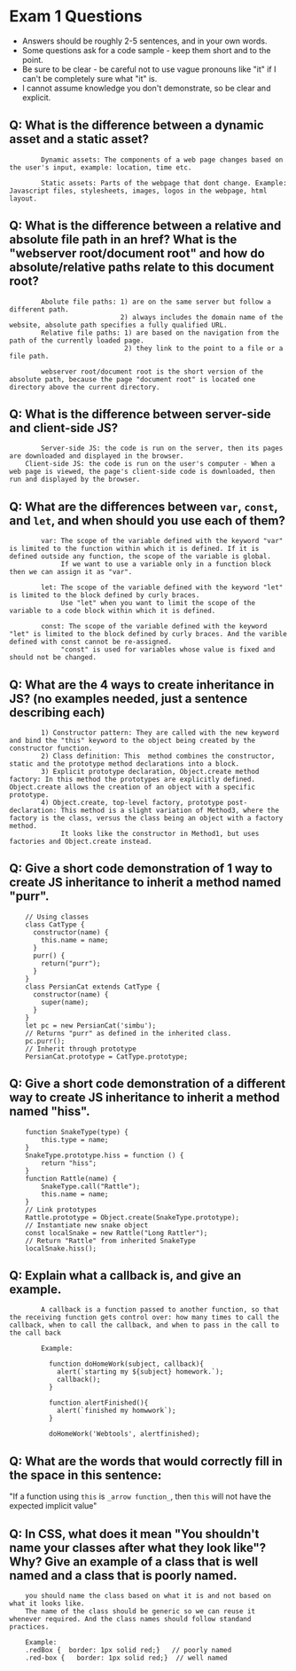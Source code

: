 # Exam 1 Questions

* Answers should be roughly 2-5 sentences, and in your own words.  
* Some questions ask for a code sample - keep them short and to the point.
* Be sure to be clear - be careful not to use vague pronouns like "it" if I can't be completely sure what "it" is.
* I cannot assume knowledge you don't demonstrate, so be clear and explicit.

## Q: What is the difference between a dynamic asset and a static asset?
			Dynamic assets: The components of a web page changes based on the user's input, example: location, time etc. 
			
			Static assets: Parts of the webpage that dont change. Example: Javascript files, stylesheets, images, logos in the webpage, html layout.
			
## Q: What is the difference between a relative and absolute file path in an href?  What is the "webserver root/document root" and how do absolute/relative paths relate to this document root?
			Abolute file paths: 1) are on the same server but follow a different path.
								2) always includes the domain name of the website, absolute path specifies a fully qualified URL.
			Relative file paths: 1) are based on the navigation from the path of the currently loaded page.
								 2) they link to the point to a file or a file path.
								 
			webserver root/document root is the short version of the absolute path, because the page "document root" is located one directory above the current directory.
			
## Q: What is the difference between server-side and client-side JS?
			Server-side JS: the code is run on the server, then its pages are downloaded and displayed in the browser.
		Client-side JS: the code is run on the user's computer - When a web page is viewed, the page's client-side code is downloaded, then run and displayed by the browser.
		
## Q: What are the differences between `var`, `const`, and `let`, and when should you use each of them?
			var: The scope of the variable defined with the keyword "var" is limited to the function within which it is defined. If it is defined outside any function, the scope of the variable is global.
				 If we want to use a variable only in a function block then we can assign it as "var". 
			
			let: The scope of the variable defined with the keyword "let" is limited to the block defined by curly braces.
				 Use "let" when you want to limit the scope of the variable to a code block within which it is defined. 
			
			const: The scope of the variable defined with the keyword "let" is limited to the block defined by curly braces. And the varible defined with const cannot be re-assigned.
				 "const" is used for variables whose value is fixed and should not be changed.
				 
## Q: What are the 4 ways to create inheritance in JS? (no examples needed, just a sentence describing each)
			1) Constructor pattern: They are called with the new keyword and bind the "this" keyword to the object being created by the constructor function.
			2) Class definition: This  method combines the constructor, static and the prototype method declarations into a block.
			3) Explicit prototype declaration, Object.create method factory: In this method the prototypes are explicitly defined. Object.create allows the creation of an object with a specific prototype.
			4) Object.create, top-level factory, prototype post-declaration: This method is a slight variation of Method3, where the factory is the class, versus the class being an object with a factory method.
				 It looks like the constructor in Method1, but uses factories and Object.create instead.
				 
## Q: Give a short code demonstration of 1 way to create JS inheritance to __inherit__ a method named "purr".
		// Using classes
		class CatType { 
		  constructor(name) {
		    this.name = name;
		  }
		  purr() {
		    return("purr");
		  }
		}
		class PersianCat extends CatType {
		  constructor(name) {
		    super(name);
		  }
		}
		let pc = new PersianCat('simbu');
		// Returns "purr" as defined in the inherited class.
		pc.purr();
		// Inherit through prototype
		PersianCat.prototype = CatType.prototype;
		
## Q: Give a short code demonstration of a different way to create JS inheritance to __inherit__ a method named "hiss".
		function SnakeType(type) {
		    this.type = name;
		}
		SnakeType.prototype.hiss = function () {
		    return "hiss";
		}
		function Rattle(name) {
		    SnakeType.call("Rattle");
			this.name = name;
		}
		// Link prototypes
		Rattle.prototype = Object.create(SnakeType.prototype);
		// Instantiate new snake object
		const localSnake = new Rattle("Long Rattler");
		// Return "Rattle" from inherited SnakeType
		localSnake.hiss();
		
## Q: Explain what a callback is, and give an example.
			A callback is a function passed to another function, so that the receiving function gets control over: how many times to call the callback, when to call the callback, and when to pass in the call to the call back
			
			Example:
			
			  function doHomeWork(subject, callback){
			  	alert(`starting my ${subject} homework.`);
				callback();
			  }
			  
			  function alertFinished(){
			  	alert(`finished my homwwork`);
			  }
			  
			  doHomeWork('Webtools', alertfinished);
			  
## Q: What are the words that would correctly fill in the space in this sentence:

"If a function using `this` is `_arrow function_`, then `this` will not have the expected implicit value"

## Q: In CSS, what does it mean "You shouldn't name your classes after what they look like"?   Why?  Give an example of a class that is well named and a class that is poorly named.
		you should name the class based on what it is and not based on what it looks like.
		The name of the class should be generic so we can reuse it whenever required. And the class names should follow standand practices.
		
		Example: 
		.redBox {  border: 1px solid red;}   // poorly named
		.red-box {   border: 1px solid red;}  // well named
		